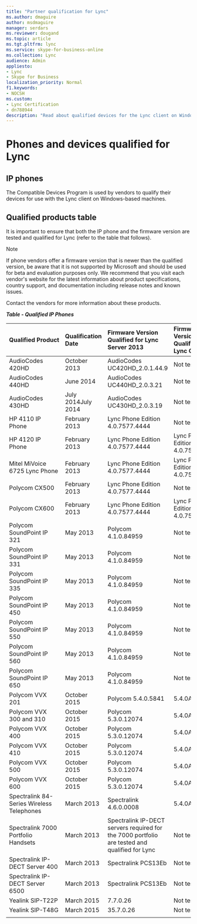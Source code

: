 ```yaml
---
title: "Partner qualification for Lync"
ms.author: dmaguire
author: msdmaguire
manager: serdars
ms.reviewer: dougand
ms.topic: article
ms.tgt.pltfrm: lync
ms.service: skype-for-business-online
ms.collection: Lync
audience: Admin
appliesto:
- Lync
- Skype for Business 
localization_priority: Normal
f1.keywords:
- NOCSH
ms.custom:
- Lync Certification
- dn788944
description: "Read about qualified devices for the Lync client on Windows-based machines."
---
```


# Phones and devices qualified for  Lync

## IP phones

The Compatible Devices Program is used by vendors to  qualify their devices for use with the Lync client on Windows-based machines.

## Qualified products table

It is important to ensure that both the IP phone and the firmware version are tested and qualified for Lync (refer to the table that follows).

> [!NOTE]
> If phone vendors offer a firmware version that is newer than the qualified version, be aware that it is not supported by Microsoft and should be used for beta and evaluation purposes only. We recommend that you visit each vendor's website for the latest information about product specifications, country support, and documentation including release notes and known issues. 

Contact the vendors for more information about these products.

***Table - Qualified IP Phones***


| Qualified&nbsp;Product                    | Qualification Date | Firmware Version Qualified for Lync Server 2013                                               | Firmware Version Qualified for Lync Online | Firmware Version Qualified for Lync Server 2010                                               |
|:------------------------------------------|:-------------------|:----------------------------------------------------------------------------------------------|:-------------------------------------------|:----------------------------------------------------------------------------------------------|
| AudioCodes 420HD                          | October 2013       | AudioCodes UC420HD_2.0.1.44.9                                                                 | Not tested                                 | AudioCodes UC420HD_2.0.1.44.9                                                                 |
| AudioCodes 440HD                          | June 2014          | AudioCodes UC440HD_2.0.3.21                                                                   | Not tested                                 | AudioCodes UC440HD_2.0.3.21                                                                   |
| AudioCodes 430HD                          | July 2014July 2014 | AudioCodes UC430HD_2.0.3.19                                                                   | Not tested                                 |                                                                                               |
| HP 4110 IP Phone                          | February 2013      | Lync Phone Edition 4.0.7577.4444                                                              | Not tested                                 |                                                                                               |
| HP 4120 IP Phone                          | February 2013      | Lync Phone Edition 4.0.7577.4444                                                              | Lync Phone Edition 4.0.7577.4444           | Lync Phone Edition 4.0.7577.4444                                                              |
| Mitel MiVoice 6725 Lync Phone             | February 2013      | Lync Phone Edition 4.0.7577.4444                                                              | Lync Phone Edition 4.0.7577.4444           | Lync Phone Edition 4.0.7577.4444                                                              |
| Polycom CX500                             | February 2013      | Lync Phone Edition 4.0.7577.4444                                                              | Not tested                                 | Lync Phone Edition 4.0.7577.4444                                                              |
| Polycom CX600                             | February 2013      | Lync Phone Edition 4.0.7577.4444                                                              | Lync Phone Edition 4.0.7577.4444           | Lync Phone Edition 4.0.7577.4444                                                              |
| Polycom SoundPoint IP 321                 | May 2013           | Polycom 4.1.0.84959                                                                           | Not tested                                 | Polycom 4.1.0. 84792                                                                          |
| Polycom SoundPoint IP 331                 | May 2013           | Polycom 4.1.0.84959                                                                           | Not tested                                 | Polycom 4.1.0. 84793                                                                          |
| Polycom SoundPoint IP 335                 | May 2013           | Polycom 4.1.0.84959                                                                           | Not tested                                 | Polycom 4.1.0.84792                                                                           |
| Polycom SoundPoint IP 450                 | May 2013           | Polycom 4.1.0.84959                                                                           | Not tested                                 | Polycom 4.1.0.83139                                                                           |
| Polycom SoundPoint IP 550                 | May 2013           | Polycom 4.1.0.84959                                                                           | Not tested                                 | Polycom 4.1.0.83139                                                                           |
| Polycom SoundPoint IP 560                 | May 2013           | Polycom 4.1.0.84959                                                                           | Not tested                                 | Polycom 4.1.0.83140                                                                           |
| Polycom SoundPoint IP 650                 | May 2013           | Polycom 4.1.0.84959                                                                           | Not tested                                 | Polycom 4.1.0.83141                                                                           |
| Polycom VVX 201                           | October 2015       | Polycom 5.4.0.5841                                                                            | 5.4.0A                                     |                                                                                               |
| Polycom VVX 300 and 310                   | October 2015       | Polycom 5.3.0.12074                                                                           | 5.4.0A                                     | Polycom 4.1.4.7430                                                                            |
| Polycom VVX 400                           | October 2015       | Polycom 5.3.0.12074                                                                           | 5.4.0A                                     | Polycom 4.1.4.7430                                                                            |
| Polycom VVX 410                           | October 2015       | Polycom 5.3.0.12074                                                                           | 5.4.0A                                     | Polycom 4.1.4.7430                                                                            |
| Polycom VVX 500                           | October 2015       | Polycom 5.3.0.12074                                                                           | 5.4.0A                                     | Polycom 4.1.2.25646                                                                           |
| Polycom VVX 600                           | October 2015       | Polycom 5.3.0.12074                                                                           | 5.4.0A                                     | Polycom 4.1.2.25646                                                                           |
| Spectralink 84-Series Wireless Telephones | March 2013         | Spectralink 4.6.0.0008                                                                        | 5.4.0A                                     | Spectralink 4.6.0.0008                                                                        |
| Spectralink 7000 Portfolio Handsets       | March 2013         | Spectralink IP-DECT servers required for the 7000 portfolio are tested and qualified for Lync | Not tested                                 | Spectralink IP-DECT servers required for the 7000 portfolio are tested and qualified for Lync |
| Spectralink IP-DECT Server 400            | March 2013         | Spectralink PCS13Eb                                                                           | Not tested                                 | Spectralink PCS13Eb                                                                           |
| Spectralink IP-DECT Server 6500           | March 2013         | Spectralink PCS13Eb                                                                           | Not tested                                 | Spectralink PCS13Eb                                                                           |
| Yealink SIP-T22P                          | March 2015         | 7.7.0.26                                                                                      | Not tested                                 | 7.7.0.26                                                                                      |
| Yealink SIP-T48G                          | March 2015         | 35.7.0.26                                                                                     | Not tested                                 | 35.7.0.26                                                                                     |
|                                           |                    |                                                                                               |                                            |                                                                                               |


